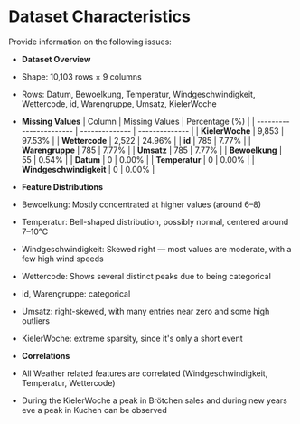 # Dataset Characteristics

Provide information on the following issues:

- **Dataset Overview**
-  Shape: 10,103 rows × 9 columns
-  Rows: Datum, Bewoelkung, Temperatur, Windgeschwindigkeit, Wettercode, id, Warengruppe, Umsatz, KielerWoche

- **Missing Values**
| Column                  | Missing Values | Percentage (%) |
| ----------------------- | -------------- | -------------- |
| **KielerWoche**         | 9,853          | 97.53%         |
| **Wettercode**          | 2,522          | 24.96%         |
| **id**                  | 785            | 7.77%          |
| **Warengruppe**         | 785            | 7.77%          |
| **Umsatz**              | 785            | 7.77%          |
| **Bewoelkung**          | 55             | 0.54%          |
| **Datum**               | 0              | 0.00%          |
| **Temperatur**          | 0              | 0.00%          |
| **Windgeschwindigkeit** | 0              | 0.00%          |

- **Feature Distributions**
- Bewoelkung: Mostly concentrated at higher values (around 6–8)
- Temperatur: Bell-shaped distribution, possibly normal, centered around 7–10°C
- Windgeschwindigkeit: Skewed right — most values are moderate, with a few high wind speeds
- Wettercode: Shows several distinct peaks due to being categorical
- id, Warengruppe: categorical
- Umsatz: right-skewed, with many entries near zero and some high outliers
- KielerWoche: extreme sparsity, since it's only a short event

- **Correlations**
- All Weather related features are correlated (Windgeschwindigkeit, Temperatur, Wettercode)
- During the KielerWoche a peak in Brötchen sales and during new years eve a peak in Kuchen can be observed


